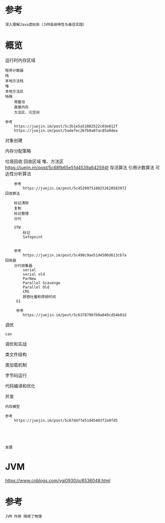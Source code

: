 



# 参考

    深入理解Java虚拟街（JVM高级特性与最佳实践）
    


# 概览


运行时内存区域

    程序计数器
    栈
    本地方法栈
    堆
    本地方法区
    特殊 
        常量池
        直接内存
        方法区、元空间

    参考
        https://juejin.im/post/5c3b1e5a51882522c03e812f
        https://juejin.im/post/5adefec26fb9a07ac85a0dea

对象创建

内存分配策略




垃圾回收
    回收区域
        堆、方法区
         https://juejin.im/post/5c68fb65e51d4539a642594f
    存活算法
        引用计数算法
        可达性分析算法
        
        参考
            https://juejin.im/post/5c4520975188252620583972
    回收算法
   
        标记清除
        复制
        标记整理
        分代
        
        STW
            标记
            Safepoint
        
        
        参考
            https://juejin.im/post/5c498c9ae51d4506d613cb7a
    回收器
        分代收集器
            serial
            serial old
            ParNew
            Parallel Scavenge
            Parallel Old
            CMS
            顾吞吐量和停顿时间
         G1
            
         参考
            https://juejin.im/post/5c6378796fb9a049cd54b01d
            
            
            

调优
    
    can



调优和实战

类文件结构

类加载机制

字节码运行

代码编译和优化

并发

    内存模型
    
    参考
        https://juejin.im/post/5c67d4f7e51d45403f2a9fd5





    发展
    
  
  

    

# JVM


    

https://www.cnblogs.com/ygj0930/p/6536048.html



# 参考

    JVM 作用 隔绝了物理
